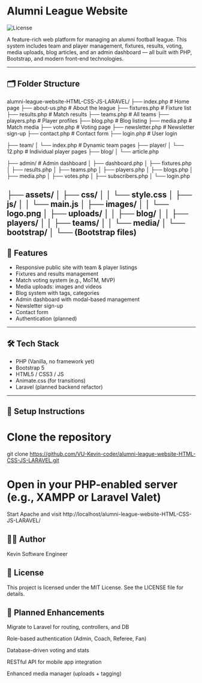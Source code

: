 # Alumni League Website
![License](https://img.shields.io/badge/license-MIT-green.svg)

A feature-rich web platform for managing an alumni football league. This system includes team and player management, fixtures, results, voting, media uploads, blog articles, and an admin dashboard — all built with PHP, Bootstrap, and modern front-end technologies.

---

## 🗂️ Folder Structure

alumni-league-website-HTML-CSS-JS-LARAVEL/
├── index.php # Home page
├── about-us.php # About the league
├── fixtures.php # Fixture list
├── results.php # Match results
├── teams.php # All teams
├── players.php # Player profiles
├── blog.php # Blog listing
├── media.php # Match media
├── vote.php # Voting page
├── newsletter.php # Newsletter sign-up
├── contact.php # Contact form
├── login.php # User login

├── team/
│ └── index.php # Dynamic team pages
├── player/
│ └── 12.php # Individual player pages
├── blog/
│ └── article.php

├── admin/ # Admin dashboard
│ ├── dashboard.php
│ ├── fixtures.php
│ ├── results.php
│ ├── teams.php
│ ├── players.php
│ ├── blogs.php
│ ├── media.php
│ ├── votes.php
│ ├── subscribers.php
│ └── login.php

├── assets/
│ ├── css/
│ │ └── style.css
│ ├── js/
│ │ └── main.js
│ ├── images/
│ │ └── logo.png
│ ├── uploads/
│ │ ├── blog/
│ │ ├── players/
│ │ ├── teams/
│ │ └── media/
│ └── bootstrap/
│ └── (Bootstrap files)
---

## 🚀 Features

- Responsive public site with team & player listings
- Fixtures and results management
- Match voting system (e.g., MoTM, MVP)
- Media uploads: images and videos
- Blog system with tags, categories
- Admin dashboard with modal-based management
- Newsletter sign-up
- Contact form
- Authentication (planned)

---

## 🛠️ Tech Stack

- PHP (Vanilla, no framework yet)
- Bootstrap 5
- HTML5 / CSS3 / JS
- Animate.css (for transitions)
- Laravel (planned backend refactor)

---

## 🚧 Setup Instructions

# Clone the repository
git clone https://github.com/VU-Kevin-coder/alumni-league-website-HTML-CSS-JS-LARAVEL.git

# Open in your PHP-enabled server (e.g., XAMPP or Laravel Valet)
Start Apache and visit http://localhost/alumni-league-website-HTML-CSS-JS-LARAVEL/

## 👨‍💻 Author
Kevin
Software Engineer

## 📄 License
This project is licensed under the MIT License. See the LICENSE file for details.

## 🔮 Planned Enhancements
Migrate to Laravel for routing, controllers, and DB

Role-based authentication (Admin, Coach, Referee, Fan)

Database-driven voting and stats

RESTful API for mobile app integration

Enhanced media manager (uploads + tagging)
